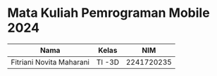 # Mata Kuliah Pemrograman Mobile 2024

| Nama                    | Kelas   | NIM         |
|-------------------------|---------|-------------|
| Fitriani Novita Maharani | TI -3D  | 2241720235  |
